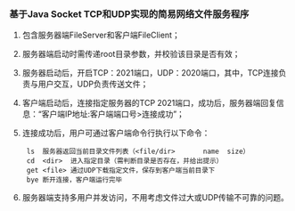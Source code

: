 ### 基于Java Socket TCP和UDP实现的简易网络文件服务程序
1) 包含服务器端FileServer和客户端FileClient；

3)  服务器端启动时需传递root目录参数，并校验该目录是否有效；

4)  服务器启动后，开启TCP：2021端口，UDP：2020端口，其中，TCP连接负责与用户交互，UDP负责传送文件；

5)  客户端启动后，连接指定服务器的TCP 2021端口，成功后，服务器端回复信息：“客户端IP地址:客户端端口号>连接成功”；

6)  连接成功后，用户可通过客户端命令行执行以下命令：

         ls  服务器返回当前目录文件列表（<file/dir>       name  size）
         cd  <dir>  进入指定目录（需判断目录是否存在，并给出提示）
         get <file> 通过UDP下载指定文件，保存到客户端当前目录下
         bye 断开连接，客户端运行完毕

7)  服务器端支持多用户并发访问，不用考虑文件过大或UDP传输不可靠的问题。